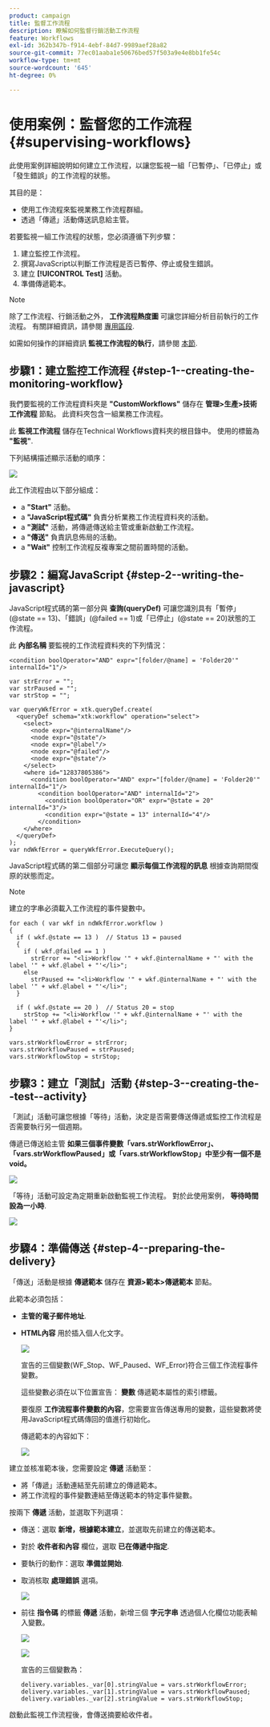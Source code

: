 ```yaml
---
product: campaign
title: 監督工作流程
description: 瞭解如何監督行銷活動工作流程
feature: Workflows
exl-id: 362b347b-f914-4ebf-84d7-9989aef28a82
source-git-commit: 77ec01aaba1e50676bed57f503a9e4e8bb1fe54c
workflow-type: tm+mt
source-wordcount: '645'
ht-degree: 0%

---
```


# 使用案例：監督您的工作流程{#supervising-workflows}

此使用案例詳細說明如何建立工作流程，以讓您監視一組「已暫停」、「已停止」或「發生錯誤」的工作流程的狀態。

其目的是：

* 使用工作流程來監視業務工作流程群組。
* 透過「傳遞」活動傳送訊息給主管。

若要監視一組工作流程的狀態，您必須遵循下列步驟：

1. 建立監控工作流程。
1. 撰寫JavaScript以判斷工作流程是否已暫停、停止或發生錯誤。
1. 建立 **[!UICONTROL Test]** 活動。
1. 準備傳遞範本。

>[!NOTE]
>
>除了工作流程、行銷活動之外， **工作流程熱度圖** 可讓您詳細分析目前執行的工作流程。 有關詳細資訊，請參閱 [專用區段](heatmap.md).
>
>如需如何操作的詳細資訊 **監視工作流程的執行**，請參閱 [本節](monitor-workflow-execution.md).

## 步驟1：建立監控工作流程 {#step-1--creating-the-monitoring-workflow}

我們要監視的工作流程資料夾是 **&quot;CustomWorkflows&quot;** 儲存在 **管理>生產>技術工作流程** 節點。 此資料夾包含一組業務工作流程。

此 **監視工作流程** 儲存在Technical Workflows資料夾的根目錄中。 使用的標籤為 **&quot;監視&quot;**.

下列結構描述顯示活動的順序：

![](assets/uc_monitoring_workflow_overview.png)

此工作流程由以下部分組成：

* a **&quot;Start&quot;** 活動。
* a **&quot;JavaScript程式碼&quot;** 負責分析業務工作流程資料夾的活動。
* a **&quot;測試&quot;** 活動，將傳遞傳送給主管或重新啟動工作流程。
* a **&quot;傳送&quot;** 負責訊息佈局的活動。
* a **&quot;Wait&quot;** 控制工作流程反複專案之間前置時間的活動。

## 步驟2：編寫JavaScript {#step-2--writing-the-javascript}

JavaScript程式碼的第一部分與 **查詢(queryDef)** 可讓您識別具有「暫停」(@state == 13)、「錯誤」(@failed == 1)或「已停止」(@state == 20)狀態的工作流程。

此 **內部名稱** 要監視的工作流程資料夾的下列情況：

```
<condition boolOperator="AND" expr="[folder/@name] = 'Folder20'" internalId="1"/>
```

```
var strError = "";
var strPaused = "";
var strStop = "";

var queryWkfError = xtk.queryDef.create(
  <queryDef schema="xtk:workflow" operation="select">
    <select>
      <node expr="@internalName"/>
      <node expr="@state"/>
      <node expr="@label"/>
      <node expr="@failed"/>
      <node expr="@state"/>   
    </select>
    <where id="12837805386">
      <condition boolOperator="AND" expr="[folder/@name] = 'Folder20'" internalId="1"/>
        <condition boolOperator="AND" internalId="2">
          <condition boolOperator="OR" expr="@state = 20" internalId="3"/>
          <condition expr="@state = 13" internalId="4"/>
        </condition>  
    </where>
  </queryDef>
);
var ndWkfError = queryWkfError.ExecuteQuery(); 
```

JavaScript程式碼的第二個部分可讓您 **顯示每個工作流程的訊息** 根據查詢期間復原的狀態而定。

>[!NOTE]
>
>建立的字串必須載入工作流程的事件變數中。

```
for each ( var wkf in ndWkfError.workflow ) 
{
  if ( wkf.@state == 13 )  // Status 13 = paused
  {
    if ( wkf.@failed == 1 )
      strError += "<li>Workflow '" + wkf.@internalName + "' with the label '" + wkf.@label + "'</li>";
    else
      strPaused += "<li>Workflow '" + wkf.@internalName + "' with the label '" + wkf.@label + "'</li>";
  }
  
  if ( wkf.@state == 20 )  // Status 20 = stop
    strStop += "<li>Workflow '" + wkf.@internalName + "' with the label '" + wkf.@label + "'</li>";
}

vars.strWorkflowError = strError;
vars.strWorkflowPaused = strPaused;
vars.strWorkflowStop = strStop;
```

## 步驟3：建立「測試」活動 {#step-3--creating-the--test--activity}

「測試」活動可讓您根據「等待」活動，決定是否需要傳送傳遞或監控工作流程是否需要執行另一個週期。

傳遞已傳送給主管 **如果三個事件變數「vars.strWorkflowError」、「vars.strWorkflowPaused」或「vars.strWorkflowStop」中至少有一個不是void。**

![](assets/uc_monitoring_workflow_test.png)

「等待」活動可設定為定期重新啟動監視工作流程。 對於此使用案例， **等待時間設為一小時**.

![](assets/uc_monitoring_workflow_attente.png)

## 步驟4：準備傳送 {#step-4--preparing-the-delivery}

「傳送」活動是根據 **傳遞範本** 儲存在 **資源>範本>傳遞範本** 節點。

此範本必須包括：

* **主管的電子郵件地址**.
* **HTML內容** 用於插入個人化文字。

  ![](assets/uc_monitoring_workflow_variables_diffusion.png)

  宣告的三個變數(WF_Stop、WF_Paused、WF_Error)符合三個工作流程事件變數。

  這些變數必須在以下位置宣告： **變數** 傳遞範本屬性的索引標籤。

  要復原 **工作流程事件變數的內容**，您需要宣告傳送專用的變數，這些變數將使用JavaScript程式碼傳回的值進行初始化。

  傳遞範本的內容如下：

  ![](assets/uc_monitoring_workflow_model_diffusion.png)

建立並核准範本後，您需要設定 **傳遞** 活動至：

* 將「傳遞」活動連結至先前建立的傳遞範本。
* 將工作流程的事件變數連結至傳送範本的特定事件變數。

按兩下 **傳遞** 活動，並選取下列選項：

* 傳送：選取 **新增，根據範本建立**，並選取先前建立的傳送範本。
* 對於 **收件者和內容** 欄位，選取 **已在傳遞中指定**.
* 要執行的動作：選取 **準備並開始**.
* 取消核取 **處理錯誤** 選項。

  ![](assets/uc_monitoring_workflow_optionmodel.png)

* 前往 **指令碼** 的標籤 **傳遞** 活動，新增三個 **字元字串** 透過個人化欄位功能表輸入變數。

  ![](assets/uc_monitoring_workflow_selectlinkvariables.png)

  ![](assets/uc_monitoring_workflow_linkvariables.png)

  宣告的三個變數為：

  ```
  delivery.variables._var[0].stringValue = vars.strWorkflowError;
  delivery.variables._var[1].stringValue = vars.strWorkflowPaused;
  delivery.variables._var[2].stringValue = vars.strWorkflowStop; 
  ```

啟動此監視工作流程後，會傳送摘要給收件者。
